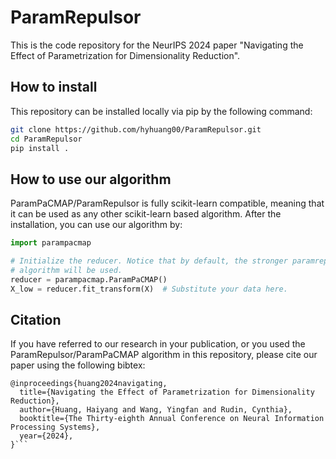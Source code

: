 # ParamRepulsor

This is the code repository for the NeurIPS 2024 paper "Navigating the Effect of Parametrization for Dimensionality Reduction".

## How to install
This repository can be installed locally via pip by the following command:

```bash
git clone https://github.com/hyhuang00/ParamRepulsor.git
cd ParamRepulsor
pip install .
```

## How to use our algorithm
ParamPaCMAP/ParamRepulsor is fully scikit-learn compatible, meaning that it can be
used as any other scikit-learn based algorithm.
After the installation, you can use our algorithm by:

```python
import parampacmap

# Initialize the reducer. Notice that by default, the stronger paramrepulsor
# algorithm will be used.
reducer = parampacmap.ParamPaCMAP()
X_low = reducer.fit_transform(X)  # Substitute your data here.
```


## Citation
If you have referred to our research in your publication, or you used the ParamRepulsor/ParamPaCMAP algorithm in this repository, please cite our paper using the following bibtex:

```
@inproceedings{huang2024navigating,
  title={Navigating the Effect of Parametrization for Dimensionality Reduction},
  author={Huang, Haiyang and Wang, Yingfan and Rudin, Cynthia},
  booktitle={The Thirty-eighth Annual Conference on Neural Information Processing Systems},
  year={2024},
}```
